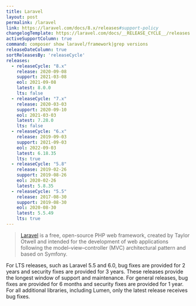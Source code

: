 ```yaml
---
title: Laravel
layout: post
permalink: /laravel
link: https://laravel.com/docs/8.x/releases#support-policy
changelogTemplate: https://laravel.com/docs/__RELEASE_CYCLE__/releases
activeSupportColumn: true
command: composer show laravel/framework|grep versions
releaseDateColumn: true
sortReleasesBy: 'releaseCycle'
releases:
  - releaseCycle: "8.x"
    release: 2020-09-08
    support: 2021-03-08
    eol: 2021-09-08
    latest: 8.0.0
    lts: false
  - releaseCycle: "7.x"
    release: 2020-03-03
    support: 2020-09-10
    eol: 2021-03-03
    latest: 7.28.0
    lts: false
  - releaseCycle: "6.x"
    release: 2019-09-03
    support: 2021-09-03
    eol: 2022-09-03
    latest: 6.18.35
    lts: true
  - releaseCycle: "5.8"
    release: 2019-02-26
    support: 2019-08-26
    eol: 2020-02-26
    latest: 5.8.35
  - releaseCycle: "5.5"
    release: 2017-08-30
    support: 2019-08-30
    eol: 2020-08-30
    latest: 5.5.49
    lts: true
---
```


> [Laravel](https://laravel.com/) is a free, open-source PHP web framework, created by Taylor Otwell and intended for the development of web applications following the model–view–controller (MVC) architectural pattern and based on Symfony.

For LTS releases, such as Laravel 5.5 and 6.0, bug fixes are provided for 2 years and security fixes are provided for 3 years. These releases provide the longest window of support and maintenance. For general releases, bug fixes are provided for 6 months and security fixes are provided for 1 year. For all additional libraries, including Lumen, only the latest release receives bug fixes.
